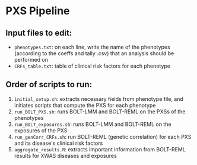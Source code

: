 # PXS Pipeline

## Input files to edit:
- `phenotypes.txt`: on each line, write the name of the phenotypes (according to the coeffs and tally .csv) that an analysis should be performed on
- `CRFs_table.txt`: table of clinical risk factors for each phenotype

## Order of scripts to run:
1. `initial_setup.sh`: extracts necessary fields from phenotype file, and initiates scripts that compute the PXS for each phenotype
2. `run_BOLT_PXS.sh`: runs BOLT-LMM and BOLT-REML on the PXSs of the phenotypes
3. `run_BOLT_exposures.sh`: runs BOLT-LMM and BOLT-REML on the exposures of the PXS
4. `run_genCorr_CRFs.sh`: run BOLT-REML (genetic correlation) for each PXS and its disease's clinical risk factors
5. `aggregate_results.R`: extracts important information from BOLT-REML results for XWAS diseases and exposures